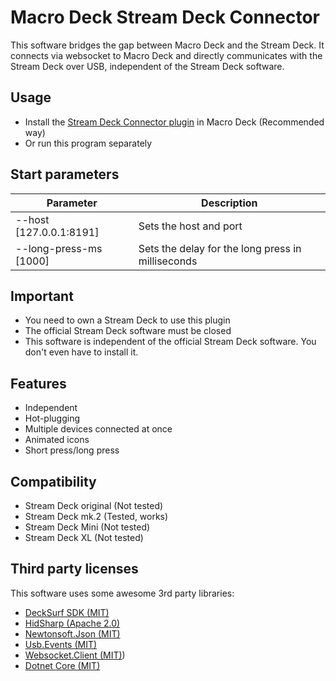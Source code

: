 # Macro Deck Stream Deck Connector
This software bridges the gap between Macro Deck and the Stream Deck.
It connects via websocket to Macro Deck and directly communicates with the Stream Deck over USB, independent of the Stream Deck software.

## Usage
- Install the [Stream Deck Connector plugin](https://github.com/Macro-Deck-org/Stream-Deck-Connector-Plugin) in Macro Deck (Recommended way)
- Or run this program separately

## Start parameters
| Parameter | Description |
| --- | --- |
| --host [127.0.0.1:8191] | Sets the host and port |
| --long-press-ms [1000] | Sets the delay for the long press in milliseconds |

## Important
- You need to own a Stream Deck to use this plugin
- The official Stream Deck software must be closed
- This software is independent of the official Stream Deck software. You don't even have to install it.

## Features
- Independent
- Hot-plugging
- Multiple devices connected at once
- Animated icons
- Short press/long press

## Compatibility
- Stream Deck original (Not tested)
- Stream Deck mk.2 (Tested, works)
- Stream Deck Mini (Not tested)
- Stream Deck XL (Not tested)


## Third party licenses
This software uses some awesome 3rd party libraries:
- [DeckSurf SDK (MIT)](https://github.com/dend/decksurf-sdk)
- [HidSharp (Apache 2.0)](https://www.zer7.com/software/hidsharp)
- [Newtonsoft.Json (MIT)](https://www.newtonsoft.com/json)
- [Usb.Events (MIT)](https://github.com/Jinjinov/Usb.Events)
- [Websocket.Client (MIT)](https://github.com/Marfusios/websocket-client))
- [Dotnet Core (MIT)](https://github.com/dotnet/core)

